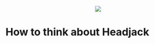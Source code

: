 <div style="text-align: center;">
    <img src="https://png.pngitem.com/pimgs/s/207-2073499_translate-platform-from-english-to-spanish-work-in.png">
</div>

# How to think about Headjack


<!-- 


- how to think about Headjack - analogies, kafka, etc.


- Kafka comparison - whats a stream, what are the guarantees and differences
    - maybe take the event streams part of the "possibilities with open data" page and separate it?
    - 
    - do a table as a comparison
    - 


if everything is just hashes indexing will suffer.


Whatever you think about [Urbit](https://urbit.org/) - even it could be migrated from Ethereum to Headjack for its identity. TODO: is this true? 32 bit integers for ids?


- the hierarchical addressing of content is a natural fit for kafka topics
    - application IDs as topics and offsets as nonces
        - lol - no, there are limits to how many topics there are - better use Cassandra
    - topics per user?
    - still very easy to pipe everything through it as compared to data with hashes
    - this is for infrastructure page!




[open state database](https://twitter.com/balajis/status/1123092897664880640)



RSS was [too technical](https://twitter.com/mgsiegler/status/311992206716203008) and it failed - [`"people jumped ship as soon as something better came along"`](https://twobithistory.org/2018/12/18/rss.html).



Think of Headjack as an [information bus](https://www.cs.cornell.edu/courses/cs614/2003sp/papers/OPS93.pdf) on top of which any type of distributed system can be architected thanks to the minimal semantics, self-describing messages, dynamically definable message types & permissionlessness. The service objects that deal with identity & authorization are on-chain and have guaranteed storage & retrievability whereas all data objects are just cryptographically anchored and stored off-chain ([IPFS](https://en.wikipedia.org/wiki/InterPlanetary_File_System)) for which durability & retrievability is on a [best-effort](https://en.wikipedia.org/wiki/Best-effort_delivery) basis without guarantees. It can [scale](numbers.md) practically as much as necessary. Another way to look at it is as a global [publish-subscribe](https://en.wikipedia.org/wiki/Publish%E2%80%93subscribe_pattern) messaging network similar to [Kafka](https://kafka.apache.org/intro) where accounts are treated as topics to which anyone can subscribe to - a notification highway. It is the manifestation of Jack's [vision for decentralizing Twitter](https://twitter.com/jack/status/1204766078468911106) which should have never become a company as [Jack admits](https://twitter.com/jack/status/1562861302242226178).



http://www.paulgraham.com/twitter.html









-->
